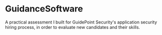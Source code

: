 # GuidanceSoftware
A practical assessment I built for GuidePoint Security's application security hiring process, in order to evaluate new candidates and their skills.
